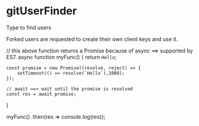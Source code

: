# gitUserFinder
Type to find users

Forked users are requested to create their own client keys and use it.


// this above function returns a Promise because of async ==> supported by ES7.
async function myFunc() {
	return `Hello`;

    const promise = new Promise((resolve, reject) => {
        setTimeout(() => resolve(`Hello`),1000);
    });

    // await ==> wait until the promise is resolved 
    const res = await promise;
}


myFunc()
    .then(res => console.log(res));
